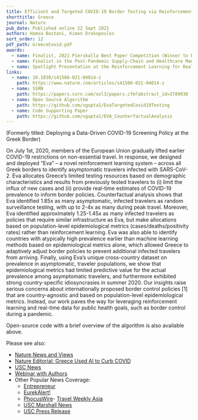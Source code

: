 ```yaml
---
title: Efficient and Targeted COVID-19 Border Testing via Reinforcement Learning
shorttitle: Greece
journal: Nature
pub_date: Published online 22 Sept 2021
authors: Hamsa Bastani, Kimon Drakopoulos
sort_order: 12
pdf_path: GreeceCovid.pdf
awards: 
  - name: Finalist, 2021 Pierskalla Best Paper Competition (Winner to be announced at INFORMS!)
  - name: Finalist in the Post-Pandemic Supply-Chain and Healthcare Management Conference's Best Paper Competition
  - name: Spotlight Presentation at the Reinforcement Learning for Real-Life Workshop (ICML 2021)
links:
  - name: 10.1038/s41586-021-04014-z
    path: https://www.nature.com/articles/s41586-021-04014-z
  - name: SSRN
    path: https://papers.ssrn.com/sol3/papers.cfm?abstract_id=3789038
  - name: Open Source Algorithm
    path: https://github.com/vgupta1/EvaTargetedCovid19Testing
  - name: Code Supporting Paper
    path: https://github.com/vgupta1/EVA_CounterfactualAnalysis
---
```

(Formerly titled:  Deploying a Data-Driven COVID-19 Screening Policy at the Greek Border)

On July 1st, 2020, members of the European Union gradually lifted earlier COVID-19 restrictions
on non-essential travel. In response, we designed and deployed “Eva” – a novel reinforcement
learning system – across all Greek borders to identify asymptomatic travelers infected with
SARS-CoV-2. Eva allocates Greece’s limited testing resources based on demographic
characteristics and results from previously tested travelers to (i) limit the influx of new cases and
(ii) provide real-time estimates of COVID-19 prevalence to inform border policies.
Counterfactual analysis shows that Eva identified 1.85x as many asymptomatic, infected
travelers as random surveillance testing, with up to 2-4x as many during peak travel. Moreover,
Eva identified approximately 1.25-1.45x as many infected travelers as policies that require
similar infrastructure as Eva, but make allocations based on population-level epidemiological
metrics (cases/deaths/positivity rates) rather than reinforcement learning. Eva was also able to
identify countries with atypically high prevalence earlier than machine learning methods based
on epidemiological metrics alone, which allowed Greece to adaptively adjust border policies to
prevent additional infected travelers from arriving.
Finally, using Eva’s unique cross-country dataset on prevalence in asymptomatic, traveler
populations, we show that epidemiological metrics had limited predictive value for the actual
prevalence among asymptomatic travelers, and furthermore exhibited strong country-specific
idiosyncrasies in summer 2020. Our insights raise serious concerns about internationally
proposed border control policies [1] that are country-agnostic and based on population-level
epidemiological metrics. Instead, our work paves the way for leveraging reinforcement learning
and real-time data for public health goals, such as border control during a pandemic.  

Open-source code with a brief overview of the algorithm is also available above.  

Please see also:
 - [Nature News and Views](https://www.nature.com/articles/d41586-021-02556-w)
 - [Nature Editorial: Greece Used AI to Curb COVID](https://www.nature.com/articles/d41586-021-02554-y)
 - [USC News](https://news.usc.edu/192093/greece-covid-testing-travel-eva-algorithm-usc-study/)
 - [Webinar with Authors](https://www.marshall.usc.edu/news/project-eva-ai-covid-and-greek-tourism)
 - Other Popular News Coverage:  
   - [Entrepreneur](https://www.entrepreneur.com/article/363706)
   - [EurekAlert!](https://www.eurekalert.org/news-releases/929315)
   - [PhocusWire](https://www.phocuswire.com/algorithms-helped-bring-tourists-back-to-Greece)- [Travel Weekly Asia](https://www.travelweekly-asia.com/Destination-Travel/Reopening-to-tourism-It-s-all-Greek-to-me)
   - [USC Marshall News](https://www.marshall.usc.edu/news/data-driven-reopening)
   - [USC Press Release](https://pressroom.usc.edu/reopen-greek-economy/)



